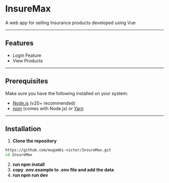 # InsureMax

A web app for selling Insurance products developed using Vue

---

## Features

- Login Feature
- View Products

---

## Prerequisites

Make sure you have the following installed on your system:

- [Node.js](https://nodejs.org/) (v20+ recommended)
- [npm](https://www.npmjs.com/) (comes with Node.js) or [Yarn](https://yarnpkg.com/)

---

## Installation

1. **Clone the repository**

```bash
https://github.com/mugambi-victor/InsureMax.git
cd InsureMax
```
2. **run npm install**
3. **copy .env.example to .env file and add the data**
4. **run npm run dev**